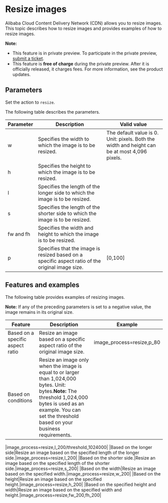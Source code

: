 # Resize images

Alibaba Cloud Content Delivery Network \(CDN\) allows you to resize images. This topic describes how to resize images and provides examples of how to resize images.

**Note:**

-   This feature is in private preview. To participate in the private preview, [submit a ticket](https://workorder-intl.console.aliyun.com/?spm=5176.2020520001.aliyun_topbar.18.dbd44bd3e4f845#/ticket/createIndex).
-   This feature is **free of charge** during the private preview. After it is officially released, it charges fees. For more information, see the product updates.

## Parameters

Set the action to `resize`.

The following table describes the parameters.

|Parameter|Description|Valid value|
|---------|-----------|-----------|
|w|Specifies the width to which the image is to be resized.|The default value is 0. Unit: pixels. Both the width and height can be at most 4,096 pixels.|
|h|Specifies the height to which the image is to be resized.|
|l|Specifies the length of the longer side to which the image is to be resized.|
|s|Specifies the length of the shorter side to which the image is to be resized.|
|fw and fh|Specifies the width and height to which the image is to be resized.|
|p|Specifies that the image is resized based on a specific aspect ratio of the original image size.|\[0,100\]|

## Features and examples

The following table provides examples of resizing images.

**Note:** If any of the preceding parameters is set to a negative value, the image remains in its original size.

|Feature|Description|Example|
|-------|-----------|-------|
|Based on a specific aspect ratio|Resize an image based on a specific aspect ratio of the original image size.|image\_process=resize,p\_80|
|Based on conditions|Resize an image only when the image is equal to or larger than 1,024,000 bytes. Unit: bytes.**Note:** The threshold 1,024,000 bytes is used as an example. You can set the threshold based on your business requirements.

|image\_process=resize,l\_200/threshold\_1024000|
|Based on the longer side|Resize an image based on the specified length of the longer side.|image\_process=resize,l\_200|
|Based on the shorter side.|Resize an image based on the specified length of the shorter side.|image\_process=resize,s\_200|
|Based on the width|Resize an image based on the specified width.|image\_process=resize,w\_200|
|Based on the height|Resize an image based on the specified height.|image\_process=resize,h\_200|
|Based on the specified height and width|Resize an image based on the specified width and height.|image\_process=resize,fw\_200,fh\_200|

